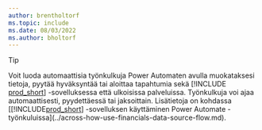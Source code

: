 ```yaml
---
author: brentholtorf
ms.topic: include
ms.date: 08/03/2022
ms.author: bholtorf
---
```

> [!TIP]
> Voit luoda automaattisia työnkulkuja Power Automaten avulla muokataksesi tietoja, pyytää hyväksyntää tai aloittaa tapahtumia sekä [!INCLUDE [prod_short](prod_short.md)] -sovelluksessa että ulkoisissa palveluissa. Työnkulkuja voi ajaa automaattisesti, pyydettäessä tai jaksoittain. Lisätietoja on kohdassa [[!INCLUDE[prod_short](includes/prod_short.md)] -sovelluksen käyttäminen Power Automate -työnkuluissa](../across-how-use-financials-data-source-flow.md).
